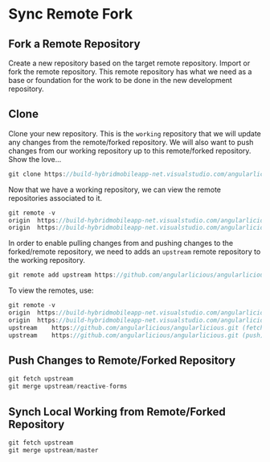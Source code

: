 # Sync Remote Fork 

## Fork a Remote Repository

Create a new repository based on the target remote repository. Import or fork the remote repository. This remote repository has what we need as a base or foundation for the work to be done in the new development repository.

## Clone
Clone your new repository. This is the `working` repository that we will update any changes from the remote/forked repository. We will also want to push changes from our working repository up to this remote/forked repository. Show the love...

```ts
git clone https://build-hybridmobileapp-net.visualstudio.com/angularlicious-sandbox/_git/angularlicious-sandbox
```

Now that we have a working repository, we can view the remote repositories associated to it. 

```ts
git remote -v
origin	https://build-hybridmobileapp-net.visualstudio.com/angularlicious-sandbox/_git/angularlicious-sandbox (fetch)
origin	https://build-hybridmobileapp-net.visualstudio.com/angularlicious-sandbox/_git/angularlicious-sandbox (push)
```

In order to enable pulling changes from and pushing changes to the forked/remote repository, we need to adds an `upstream` remote repository to the working repository.

```ts
git remote add upstream https://github.com/angularlicious/angularlicious.git
```

To view the remotes, use:

```ts
git remote -v
origin	https://build-hybridmobileapp-net.visualstudio.com/angularlicious-sandbox/_git/angularlicious-sandbox (fetch)
origin	https://build-hybridmobileapp-net.visualstudio.com/angularlicious-sandbox/_git/angularlicious-sandbox (push)
upstream	https://github.com/angularlicious/angularlicious.git (fetch)
upstream	https://github.com/angularlicious/angularlicious.git (push)
```

## Push Changes to Remote/Forked Repository

```ts
git fetch upstream
git merge upstream/reactive-forms
```

## Synch Local Working from Remote/Forked Repository
```ts
git fetch upstream
git merge upstream/master
```